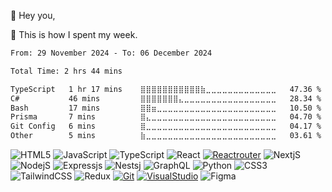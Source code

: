 <p>👋 Hey you,</p>
<p>🏴 This is how I spent my week.</p>

<!-- <p align="right"> <img src="https://komarev.com/ghpvc/?username=abdullmustyy&label=Profile%20views&color=0e75b6&style=flat" alt="abdullmustyy" /> </p>

- 🔭 I’m currently building **Memeer**

- 🌱 I’m currently learning **Nestjs & GraphQl**

- 👨‍💻 Some of my projects are available at [https://abdullmustyy.netlify.app/](https://abdullmustyy.netlify.app/)

- 💬 Ask me about **React / Next**

- 📫 How to reach me **abdulmusty03@outlook.com**

- ⚡ Fun fact: **I code.** -->

<!-- ### Connect with me:
[![LinkedIn](https://img.shields.io/badge/LinkedIn-%230077B5.svg?style=for-the-badge&logo=linkedin&logoColor=white)](https://linkedin.com/in/abdullmustyy) 
[![Twitter](https://img.shields.io/badge/Twitter-%231DA1F2.svg?style=for-the-badge&logo=Twitter&logoColor=white)](https://twitter.com/abdullmustyy) 
[![Instagram](https://img.shields.io/badge/Instagram-%23E4405F.svg?style=for-the-badge&logo=Instagram&logoColor=white)](https://instagram.com/abdullmustyy) -->

<!--START_SECTION:waka-->

```txt
From: 29 November 2024 - To: 06 December 2024

Total Time: 2 hrs 44 mins

TypeScript   1 hr 17 mins    ⣿⣿⣿⣿⣿⣿⣿⣿⣿⣿⣿⣷⣀⣀⣀⣀⣀⣀⣀⣀⣀⣀⣀⣀⣀   47.36 %
C#           46 mins         ⣿⣿⣿⣿⣿⣿⣿⣄⣀⣀⣀⣀⣀⣀⣀⣀⣀⣀⣀⣀⣀⣀⣀⣀⣀   28.34 %
Bash         17 mins         ⣿⣿⣶⣀⣀⣀⣀⣀⣀⣀⣀⣀⣀⣀⣀⣀⣀⣀⣀⣀⣀⣀⣀⣀⣀   10.50 %
Prisma       7 mins          ⣿⣄⣀⣀⣀⣀⣀⣀⣀⣀⣀⣀⣀⣀⣀⣀⣀⣀⣀⣀⣀⣀⣀⣀⣀   04.70 %
Git Config   6 mins          ⣿⣀⣀⣀⣀⣀⣀⣀⣀⣀⣀⣀⣀⣀⣀⣀⣀⣀⣀⣀⣀⣀⣀⣀⣀   04.17 %
Other        5 mins          ⣷⣀⣀⣀⣀⣀⣀⣀⣀⣀⣀⣀⣀⣀⣀⣀⣀⣀⣀⣀⣀⣀⣀⣀⣀   03.61 %
```

<!--END_SECTION:waka-->

<!-- ### Languages and Tools:
![HTML5](https://img.shields.io/badge/html5-%23E34F26.svg?style=for-the-badge&logo=html5&logoColor=white)
![JavaScript](https://img.shields.io/badge/javascript-%23323330.svg?style=for-the-badge&logo=javascript&logoColor=%23F7DF1E)
![TypeScript](https://img.shields.io/badge/typescript-%23007ACC.svg?style=for-the-badge&logo=typescript&logoColor=white)
![React](https://img.shields.io/badge/react-%2320232a.svg?style=for-the-badge&logo=react&logoColor=%2361DAFB)
[![Reactrouter](https://img.shields.io/badge/React_Router-CA4245?style=for-the-badge&logo=react-router&logoColor=white)](https://reactrouter.com/en/main)
![NextjS](https://img.shields.io/badge/Next-black?style=for-the-badge&logo=next.js&logoColor=white)
![NodejS](https://img.shields.io/badge/node.js-6DA55F?style=for-the-badge&logo=node.js&logoColor=white)
![Expressjs](https://img.shields.io/badge/express.js-%23404d59.svg?style=for-the-badge&logo=express&logoColor=%2361DAFB)
![Nestsj](https://img.shields.io/badge/NestJS-E0234E?logo=nestjs&logoColor=white&style=for-the-badge)
![GraphQL](https://img.shields.io/badge/GraphQL-E10098?logo=graphql&logoColor=white&style=for-the-badge)
![Python](https://img.shields.io/badge/python-3670A0?style=for-the-badge&logo=python&logoColor=ffdd54)
![CSS3](https://img.shields.io/badge/css3-%231572B6.svg?style=for-the-badge&logo=css3&logoColor=white)
![TailwindCSS](https://img.shields.io/badge/tailwindcss-%2338B2AC.svg?style=for-the-badge&logo=tailwind-css&logoColor=white)
![Redux](https://img.shields.io/badge/redux-%23593d88.svg?style=for-the-badge&logo=redux&logoColor=white)
[![Git](https://img.shields.io/badge/GIT-E44C30?style=for-the-badge&logo=git&logoColor=white)](https://git-scm.com/)
[![VisualStudio](https://img.shields.io/badge/VSCode-0078D4?style=for-the-badge&logo=visual%20studio%20code&logoColor=white)](https://code.visualstudio.com/)
![Figma](https://img.shields.io/badge/figma-%23F24E1E.svg?style=for-the-badge&logo=figma&logoColor=white) -->

![HTML5](https://img.shields.io/badge/html5-%23323330.svg?style=for-the-badge&logo=html5&logoColor=white)
![JavaScript](https://img.shields.io/badge/javascript-%23323330.svg?style=for-the-badge&logo=javascript&logoColor=white)
![TypeScript](https://img.shields.io/badge/typescript-%23323330.svg?style=for-the-badge&logo=typescript&logoColor=white)
![React](https://img.shields.io/badge/react-%23323330.svg?style=for-the-badge&logo=react&logoColor=white)
[![Reactrouter](https://img.shields.io/badge/React_Router-%23323330?style=for-the-badge&logo=react-router&logoColor=white)](https://reactrouter.com/en/main)
![NextjS](https://img.shields.io/badge/Next-%23323330?style=for-the-badge&logo=next.js&logoColor=white)
![NodejS](https://img.shields.io/badge/node.js-%23323330?style=for-the-badge&logo=node.js&logoColor=white)
![Expressjs](https://img.shields.io/badge/express.js-%23323330.svg?style=for-the-badge&logo=express&logoColor=white)
![Nestsj](https://img.shields.io/badge/NestJS-%23323330?logo=nestjs&logoColor=white&style=for-the-badge)
![GraphQL](https://img.shields.io/badge/GraphQL-%23323330?logo=graphql&logoColor=white&style=for-the-badge)
![Python](https://img.shields.io/badge/python-%23323330?style=for-the-badge&logo=python&logoColor=white)
![CSS3](https://img.shields.io/badge/css3-%23323330.svg?style=for-the-badge&logo=css3&logoColor=white)
![TailwindCSS](https://img.shields.io/badge/tailwindcss-%23323330.svg?style=for-the-badge&logo=tailwind-css&logoColor=white)
![Redux](https://img.shields.io/badge/redux-%23323330.svg?style=for-the-badge&logo=redux&logoColor=white)
[![Git](https://img.shields.io/badge/GIT-%23323330?style=for-the-badge&logo=git&logoColor=white)](https://git-scm.com/)
[![VisualStudio](https://img.shields.io/badge/VSCode-%23323330?style=for-the-badge&logo=visual%20studio%20code&logoColor=white)](https://code.visualstudio.com/)
![Figma](https://img.shields.io/badge/figma-%23323330.svg?style=for-the-badge&logo=figma&logoColor=white)

<!-- <img alt="abdullmustyy's Github Stats" src="https://denvercoder1-github-readme-stats.vercel.app/api/?username=abdullmustyy&show_icons=true&include_all_commits=true&count_private=true&theme=github-dark-blue&hide_border=true&bg_color=1F222E&text_color=c9d1d9" height="192px"/>

[![GitHub Streak](http://github-readme-streak-stats.herokuapp.com?user=abdullmustyy&theme=github-dark-blue&hide_border=true&background=1F222E)](https://git.io/streak-stats) -->
